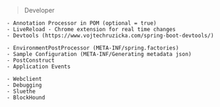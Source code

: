 > Developer
 
    - Annotation Processor in POM (optional = true)
    - LiveReload - Chrome extension for real time changes
    - Devtools (https://www.vojtechruzicka.com/spring-boot-devtools/)


>
    - EnvironmentPostProcessor (META-INF/spring.factories)
    - Sample Configuration (META-INF/Generating metadata json)
    - PostConstruct
    - Application Events
    
    - Webclient
    - Debugging
    - Sluethe
    - BlockHound
    
